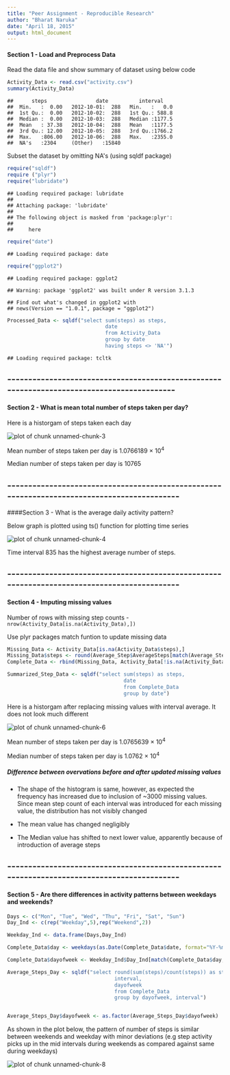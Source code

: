 ```yaml
---
title: "Peer Assignment - Reproducible Research"
author: "Bharat Naruka"
date: "April 18, 2015"
output: html_document
---
```


#### Section 1 - Load and Preprocess Data

Read the data file and show summary of dataset using below code


```r
Activity_Data <- read.csv("activity.csv")
summary(Activity_Data)
```

```
##      steps                date          interval     
##  Min.   :  0.00   2012-10-01:  288   Min.   :   0.0  
##  1st Qu.:  0.00   2012-10-02:  288   1st Qu.: 588.8  
##  Median :  0.00   2012-10-03:  288   Median :1177.5  
##  Mean   : 37.38   2012-10-04:  288   Mean   :1177.5  
##  3rd Qu.: 12.00   2012-10-05:  288   3rd Qu.:1766.2  
##  Max.   :806.00   2012-10-06:  288   Max.   :2355.0  
##  NA's   :2304     (Other)   :15840
```

Subset the dataset by omitting NA's (using sqldf package)


```r
require("sqldf")
require ("plyr")
require("lubridate")
```

```
## Loading required package: lubridate
## 
## Attaching package: 'lubridate'
## 
## The following object is masked from 'package:plyr':
## 
##     here
```

```r
require("date")
```

```
## Loading required package: date
```

```r
require("ggplot2")
```

```
## Loading required package: ggplot2
```

```
## Warning: package 'ggplot2' was built under R version 3.1.3
```

```
## Find out what's changed in ggplot2 with
## news(Version == "1.0.1", package = "ggplot2")
```

```r
Processed_Data <- sqldf("select sum(steps) as steps, 
                                date
                                from Activity_Data 
                                group by date 
                                having steps <> 'NA'")
```

```
## Loading required package: tcltk
```
## -------------------------------------------------------------------------------------------
#### Section 2 - What is mean total number of steps taken per day?

Here is a historgam of steps taken each day

![plot of chunk unnamed-chunk-3](figure/unnamed-chunk-3-1.png) 

Mean number of steps taken per day is 1.0766189 &times; 10<sup>4</sup>

Median number of steps taken per day is 10765

## --------------------------------------------------------------------------------------------

####Section 3 - What is the average daily activity pattern?

Below graph is plotted using ts() function for plotting time series

![plot of chunk unnamed-chunk-4](figure/unnamed-chunk-4-1.png) 

Time interval 835 has the highest average number of steps.

## --------------------------------------------------------------------------------------------

#### Section 4 - Imputing missing values

Number of rows with missing step counts - `nrow(Activity_Data[is.na(Activity_Data),])`

Use plyr packages match funtion to update missing data


```r
Missing_Data <- Activity_Data[is.na(Activity_Data$steps),]
Missing_Data$steps <- round(Average_Step$AverageSteps[match(Average_Step$interval, Missing_Data$interval)])
Complete_Data <- rbind(Missing_Data, Activity_Data[!is.na(Activity_Data$steps),])

Summarized_Step_Data <- sqldf("select sum(steps) as steps, 
                                      date
                                      from Complete_Data 
                                      group by date")
```

Here is a historgam after replacing missing values with interval average. It does not look much different

![plot of chunk unnamed-chunk-6](figure/unnamed-chunk-6-1.png) 

Mean number of steps taken per day is 1.0765639 &times; 10<sup>4</sup>

Median number of steps taken per day is 1.0762 &times; 10<sup>4</sup>


##### Difference between overvations before and after updated missing values
* The shape of the histogram is same, however, as expected the frequency has increased due to inclusion of ~3000 missing values. Since mean step count of each interval was introduced for each missing value, the distribution has not visibly changed

* The mean value has changed negligibly

* The Median value has shifted to next lower value, apparently because of introduction of average steps

## --------------------------------------------------------------------------------------------
#### Section 5 - Are there differences in activity patterns between weekdays and weekends?



```r
Days <- c("Mon", "Tue", "Wed", "Thu", "Fri", "Sat", "Sun")
Day_Ind <- c(rep("Weekday",5),rep("Weekend",2))

Weekday_Ind <- data.frame(Days,Day_Ind)

Complete_Data$day <- weekdays(as.Date(Complete_Data$date, format="%Y-%m-%d"),abbreviate=TRUE)

Complete_Data$dayofweek <- Weekday_Ind$Day_Ind[match(Complete_Data$day,Weekday_Ind$Days)]

Average_Steps_Day <- sqldf("select round(sum(steps)/count(steps)) as step, 
                                   interval, 
                                   dayofweek 
                                   from Complete_Data 
                                   group by dayofweek, interval")


Average_Steps_Day$dayofweek <- as.factor(Average_Steps_Day$dayofweek)
```

As shown in the plot below, the pattern of number of steps is similar between weekends and weekday with minor deviations (e.g step activity picks up in the mid intervals during weekends as compared against same during weekdays)

![plot of chunk unnamed-chunk-8](figure/unnamed-chunk-8-1.png) 
